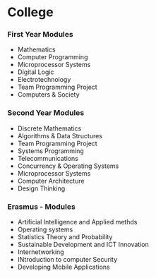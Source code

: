 # College
### First Year Modules
- Mathematics
- Computer Programming
- Microprocessor Systems
- Digital Logic
- Electrotechnology
- Team Programming Project
- Computers & Society
### Second Year Modules
- Discrete Mathematics
- Algorithms & Data Structures
- Team Programming Project
- Systems Programming
- Telecommunications
- Concurrency & Operating Systems
- Microprocessor Systems
- Computer Architecture
- Design Thinking
### Erasmus - Modules
- Artificial Intelligence and Applied methds
- Operating systems
- Statistics Theory and Probability
- Sustainable Development and ICT Innovation
- Internetworking
- INtroduction to computer Security
- Developing Mobile Applications
